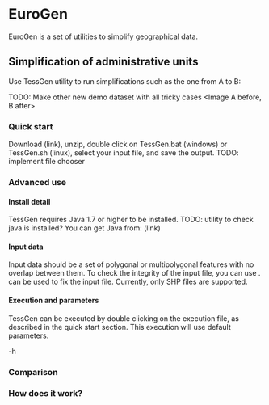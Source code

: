 # EuroGen
EuroGen is a set of utilities to simplify geographical data.

## Simplification of administrative units

Use TessGen utility to run simplifications such as the one from A to B:

TODO: Make other new demo dataset with all tricky cases
<Image A before, B after>

### Quick start

Download (link), unzip, double click on TessGen.bat (windows) or TessGen.sh (linux), select your input file, and save the output.
TODO: implement file chooser

### Advanced use

#### Install detail

TessGen requires Java 1.7 or higher to be installed.
TODO: utility to check java is installed?
You can get Java from: (link)

#### Input data

Input data should be a set of polygonal or multipolygonal features with no overlap between them. To check the integrity of the input file, you can use <TODO>. <TODO> can be used to fix the input file. Currently, only SHP files are supported.

#### Execution and parameters

TessGen can be executed by double clicking on the execution file, as described in the quick start section. This execution will use default parameters.


-h

### Comparison


### How does it work?

